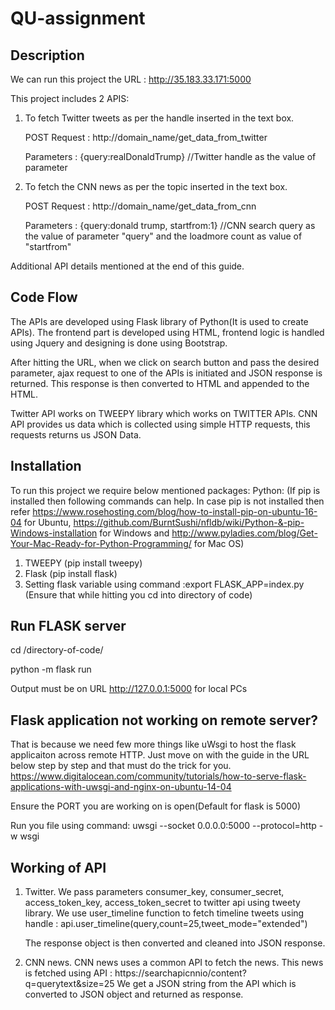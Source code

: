 # QU-assignment

## Description

We can run this project the URL : http://35.183.33.171:5000

This project includes 2 APIS:
1) To fetch Twitter tweets as per the handle inserted in the text box. 
	
	POST Request : http://domain_name/get_data_from_twitter
	
	Parameters : {query:realDonaldTrump} //Twitter handle as the value of parameter 
2) To fetch the CNN news as per the topic inserted in the text box.
	
	POST Request : http://domain_name/get_data_from_cnn
	
	Parameters : {query:donald trump, startfrom:1} //CNN search query as the value of parameter "query" and the loadmore count as value of "startfrom"

Additional API details mentioned at the end of this guide.

## Code Flow

The APIs are developed using Flask library of Python(It is used to create APIs).
The frontend part is developed using HTML, frontend logic is handled using Jquery and designing is done using Bootstrap.

After hitting the URL, when we click on search button and pass the desired parameter, ajax request to one of the APIs is initiated and JSON response is returned. This response is then converted to HTML and appended to the HTML.

Twitter API works on TWEEPY library which works on TWITTER APIs.
CNN API provides us data which is collected using simple HTTP requests, this requests returns us JSON Data. 


## Installation

To run this project we require below mentioned packages:
Python: (If pip is installed then following commands can help. In case pip is not installed then refer https://www.rosehosting.com/blog/how-to-install-pip-on-ubuntu-16-04 for Ubuntu, https://github.com/BurntSushi/nfldb/wiki/Python-&-pip-Windows-installation for Windows and http://www.pyladies.com/blog/Get-Your-Mac-Ready-for-Python-Programming/ for Mac OS)
1) TWEEPY (pip install tweepy)
2) Flask (pip install flask)
3) Setting flask variable using command :export FLASK_APP=index.py  (Ensure that while hitting you cd into directory of code)

## Run FLASK server
cd /directory-of-code/

python -m flask run

Output must be on URL http://127.0.0.1:5000 for local PCs

## Flask application not working on remote server?
That is because we need few more things like uWsgi to host the flask applicaiton across remote HTTP. Just move on with the guide in the URL below step by step and that must do the trick for you. https://www.digitalocean.com/community/tutorials/how-to-serve-flask-applications-with-uwsgi-and-nginx-on-ubuntu-14-04

Ensure the PORT you are working on is open(Default for flask is 5000)

Run you file using command: uwsgi --socket 0.0.0.0:5000 --protocol=http -w wsgi

##
## Working of API
1) Twitter.
	We pass parameters consumer_key, consumer_secret, access_token_key, access_token_secret to twitter api using tweety library.
	We use user_timeline function to fetch timeline tweets using handle : api.user_timeline(query,count=25,tweet_mode="extended")

	The response object is then converted and cleaned into JSON response.

2) CNN news.
	CNN news uses a common API to fetch the news. This news is fetched using API : https://search<dot>api<dot>cnn<dot>io/content?q=querytext&size=25
	We get a JSON string from the API which is converted to JSON object and returned as response.

